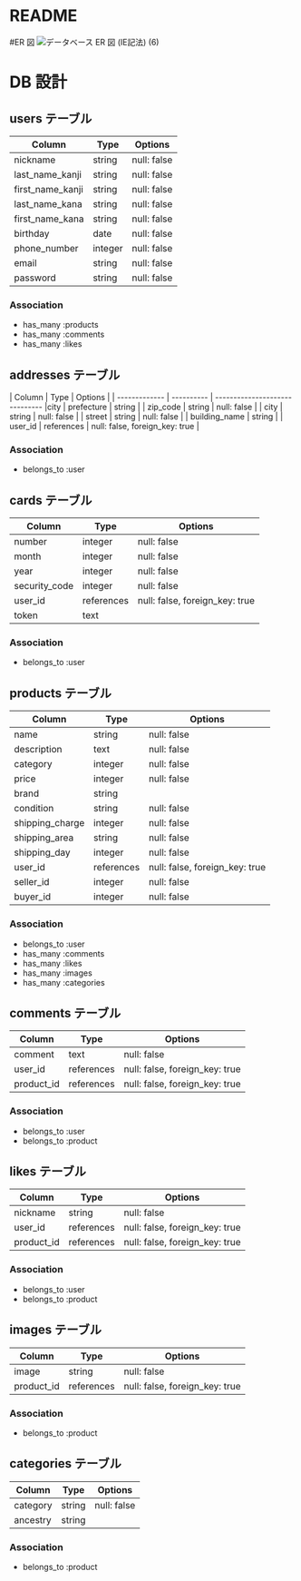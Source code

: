 # README

#ER 図
![データベース ER 図 (IE記法) (6)](https://user-images.githubusercontent.com/67144675/88506341-adade700-d014-11ea-8a69-b1ab20eab66a.png)

# DB 設計

## users テーブル

| Column           | Type    | Options     |
| ---------------- | ------- | ----------- |
| nickname         | string  | null: false |
| last_name_kanji  | string  | null: false |
| first_name_kanji | string  | null: false |
| last_name_kana   | string  | null: false |
| first_name_kana  | string  | null: false |
| birthday         | date    | null: false |
| phone_number     | integer | null: false |
| email            | string  | null: false |
| password         | string  | null: false |

### Association

- has_many :products
- has_many :comments
- has_many :likes

## addresses テーブル

| Column | Type | Options |
| ------------- | ---------- | ------------------------------ |city
| prefecture | string |
| zip_code | string | null: false |
| city | string | null: false |
| street | string | null: false |
| building_name | string |
| user_id | references | null: false, foreign_key: true |

### Association

- belongs_to :user

## cards テーブル

| Column        | Type       | Options                        |
| ------------- | ---------- | ------------------------------ |
| number        | integer    | null: false                    |
| month         | integer    | null: false                    |
| year          | integer    | null: false                    |
| security_code | integer    | null: false                    |
| user_id       | references | null: false, foreign_key: true |
| token         | text       |

### Association

- belongs_to :user

## products テーブル

| Column          | Type       | Options                        |
| --------------- | ---------- | ------------------------------ |
| name            | string     | null: false                    |
| description     | text       | null: false                    |
| category        | integer    | null: false                    | conc |
| price           | integer    | null: false                    |
| brand           | string     |
| condition       | string     | null: false                    |
| shipping_charge | integer    | null: false                    |
| shipping_area   | string     | null: false                    |
| shipping_day    | integer    | null: false                    |
| user_id         | references | null: false, foreign_key: true |
| seller_id       | integer    | null: false                    |
| buyer_id        | integer    | null: false                    |

### Association

- belongs_to :user
- has_many :comments
- has_many :likes
- has_many :images
- has_many :categories

## comments テーブル

| Column     | Type       | Options                        |
| ---------- | ---------- | ------------------------------ |
| comment    | text       | null: false                    |
| user_id    | references | null: false, foreign_key: true |
| product_id | references | null: false, foreign_key: true |

### Association

- belongs_to :user
- belongs_to :product

## likes テーブル

| Column     | Type       | Options                        |
| ---------- | ---------- | ------------------------------ |
| nickname   | string     | null: false                    |
| user_id    | references | null: false, foreign_key: true |
| product_id | references | null: false, foreign_key: true |

### Association

- belongs_to :user
- belongs_to :product

## images テーブル

| Column     | Type       | Options                        |
| ---------- | ---------- | ------------------------------ |
| image      | string     | null: false                    |
| product_id | references | null: false, foreign_key: true |

### Association

- belongs_to :product

## categories テーブル

| Column   | Type   | Options     |
| -------- | ------ | ----------- |
| category | string | null: false |
| ancestry | string |

### Association

- belongs_to :product
